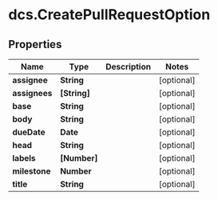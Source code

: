 # dcs.CreatePullRequestOption

## Properties
Name | Type | Description | Notes
------------ | ------------- | ------------- | -------------
**assignee** | **String** |  | [optional] 
**assignees** | **[String]** |  | [optional] 
**base** | **String** |  | [optional] 
**body** | **String** |  | [optional] 
**dueDate** | **Date** |  | [optional] 
**head** | **String** |  | [optional] 
**labels** | **[Number]** |  | [optional] 
**milestone** | **Number** |  | [optional] 
**title** | **String** |  | [optional] 
